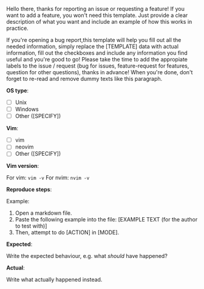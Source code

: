 Hello there, thanks for reporting an issue or requesting a feature!
If you want to add a feature, you won't need this template. Just provide a clear
description of what you want and include an example of how this works in practice.

If you're opening a bug report,this template will help you fill out all the needed information,
simply replace the [TEMPLATE] data with actual information, fill out the checkboxes and include any
information you find useful and you're good to go! Please take the time to add the appropiate
labels to the issue / request (bug for issues, feature-request for features, question for other questions),
thanks in advance! When you're done, don't forget to re-read and remove dummy texts like this paragraph.

**OS type**:

- [ ] Unix
- [ ] Windows
- [ ] Other ([SPECIFY])

**Vim**:

- [ ] vim
- [ ] neovim
- [ ] Other ([SPECIFY])

**Vim version**:

For vim: `vim -v`
For nvim: `nvim -v`

**Reproduce steps**:

Example:

1. Open a markdown file.
2. Paste the following example into the file:
   [EXAMPLE TEXT (for the author to test with)]
3. Then, attempt to do [ACTION] in [MODE].

**Expected**:

Write the expected behaviour, e.g. what *should* have happened?

**Actual**:

Write what actually happened instead.

